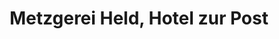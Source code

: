 ---
title: "Metzgerei Held, Hotel zur Post"
url: /bach-an-der-donau/metzgerei-held-hotel-zur-post/
shop: Metzgerei
---